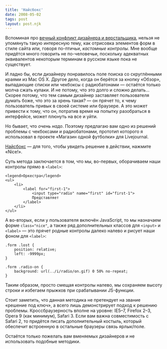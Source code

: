 ```yaml
---
title: 'Найсбокс'
date: 2008-05-02
tags: post
layout: post.njk
---
```


Вспоминая про [вечный конфликт дизайнера и верстальщика](http://tachisis.livejournal.com/498035.html), нельзя не упомянуть такую интересную тему, как отрисовка элементов форм в стиле сайта или, говоря по-птичьи, _кастомные контролы_. Мне вообще придётся много говорить не по-человечьи, поскольку адекватных эквивалентов некоторым терминам в русском языке пока не существует.

И ладно бы, если дизайнеру понравилось поле поиска со скруглёнными краями из Mac OS X. Другое дело, когда он берётся за кнопку «Обзор», выпадающие списки или чекбоксы с радиобатонами — остаётся только молча сжать кулаки. И не потому, что это долго и сложно делать… Скорее потому, что тем самым дизайнер заставляет пользователя думать боже, что это за хрень такая? — он прячет то, к чему пользователь привык в своей системе или браузере. А это может привести к тому, что он, потратив время на попытку разобраться в интерфейсе, может плюнуть на все и уйти.

Но бывает, что _очень надо_. Поэтому предлагаю вам одно из решений проблемы с чекбоксами и радиобатонами, прототип которого я использовал в проекте «Магазин одной футболки» для Livejournal.

[Найсбокс](demo/) — для того, чтобы увидеть решение в действии, нажмите «Nice!».

Суть метода заключается в том, что мы, во-первых, оборачиваем наши контролы прямо в `<label>`:

    <legend>Оркестра</legend>
    <ul>
        <li>
            <label for="first-1">
                <input type="radio" name="first" id="first-1">
                Представляет
            </label>
        </li>
    </ul>

А во-вторых, если у пользователя включён JavaScript, то мы назначаем форме `class="nice"`, а также ряд дополнительных классов для `<input>` и `<label>` — это прячет родные контролы далеко налево и рисует наши фоном для `<label>`:

    .form .lost {
        position: relative;
        left: -9999px;
    }

    .form .radio-on {
        background: url(../i/radio/on.gif) 0 50% no-repeat;
    }

Таким образом, просто смещая контролы налево, мы сохраняем высоту строки и избегаем прыжков при срабатывании JS-функции.

Стоит заметить, что данная методика не претендует на звание «решение под ключ», а всего лишь демонстрирует подход к решению проблемы. Кроссбраузерность вполне на уровне: IE5–7, Firefox 2–3, Opera 9 (как минимум), Safari 3. Если вам важна совместимость с Safari 2, то придётся писать дополнительный костыль, который обеспечит встроенную в остальные браузеры связь ярлык/поле.

Остаётся только пожелать вам вменяемых дизайнеров и не использовать подобные методики.
